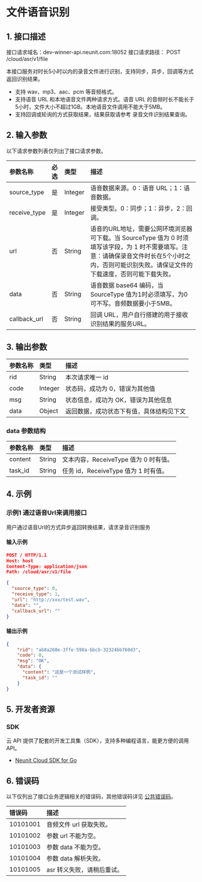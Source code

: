 # 文件语音识别

## 1. 接口描述

接口请求域名：dev-winner-api.neunit.com:18052
接口请求路径： POST /cloud/asr/v1/file

本接口服务对时长5小时以内的录音文件进行识别，支持同步，异步，回调等方式返回识别结果。
- 支持 wav、mp3、aac、pcm 等音频格式。
- 支持语音 URL 和本地语音文件两种请求方式。语音 URL 的音频时长不能长于5小时，文件大小不超过1GB。本地语音文件调用不能大于5MB。
- 支持回调或轮询的方式获取结果，结果获取请参考 录音文件识别结果查询。

## 2. 输入参数

以下请求参数列表仅列出了接口请求参数。

| 参数名称   | 必选 | 类型    | 描述                                                         |
| :--------- | :--- | :------ | :----------------------------------------------------------- |
| source_type       | 是   | Integer  | 语音数据来源。0：语音 URL；1：语音数据。|
| receive_type | 是   | Integer  | 接受类型。0：同步；1：异步，2：回调。|
| url | 否   | String  | 语音的URL地址，需要公网环境浏览器可下载。当 SourceType 值为 0 时须填写该字段，为 1 时不需要填写。注意：请确保录音文件时长在5个小时之内，否则可能识别失败。请保证文件的下载速度，否则可能下载失败。|
| data | 否   | String  | 语音数据 base64 编码，当 SourceType 值为1时必须填写，为0可不写。音频数据要小于5MB。|
| callback_url | 否   | String | 回调 URL，用户自行搭建的用于接收识别结果的服务URL。|

## 3. 输出参数

| 参数名称   | 类型   | 描述                      |
| :--------- | :----- | :------------------------ |
| rid | String | 本次请求唯一 id |
| code | Integer | 状态码，成功为 0，错误为其他值 | 
| msg | String | 状态信息，成功为 OK，错误为其他信息 | 
| data | Object | 返回数据，成功状态下有值，具体结构见下文 |

### data 参数结构

| 参数名称   | 类型   | 描述                      |
| :--------- | :----- | :------------------------ |
| content | String | 文本内容，ReceiveType 值为 0 时有值。|
| task_id | String | 任务 id，ReceiveType 值为 1 时有值。| 

## 4. 示例

### 示例1 通过语音Url来调用接口

用户通过语音Url的方式异步返回转换结果，请求录音识别服务

#### 输入示例

```json
POST / HTTP/1.1
Host: host
Content-Type: application/json
Path: /cloud/asr/v1/file

{
  "source_type": 0,
  "receive_type": 1,
  "url": "http://xxx/test.wav",
  "data": "",
  "callback_url": ""
}
```



#### 输出示例

```json
{
    "rid": "ab8a260e-3ffe-598a-bbcb-32324bb760d3",
    "code": 0,
    "msg": "OK",
    "data": {
      "content": "这是一个测试样例",
      "task_id": ""
    }
}
```



## 5. 开发者资源

### SDK

云 API 提供了配套的开发工具集（SDK），支持多种编程语言，能更方便的调用 API。
- [Neunit Cloud SDK for Go](https://neunit.coding.net/p/kms/d/cloud-sdk-go/git)


## 6. 错误码

以下仅列出了接口业务逻辑相关的错误码，其他错误码详见 [公共错误码](../error/%E5%85%AC%E5%85%B1%E9%94%99%E8%AF%AF%E7%A0%81.md)。

| 错误码                                    | 描述                                                         |
| :---------------------------------------- | :----------------------------------------------------------- |
| 10101001           | 音频文件 url 获取失败。                                      |
| 10101002           | 参数 url 不能为空。                                         |
| 10101003           | 参数 data 不能为空。                                  |
| 10101004           | 参数 data 解析失败。                                  |
| 10101005           | asr 转义失败，请稍后重试。                                    |

